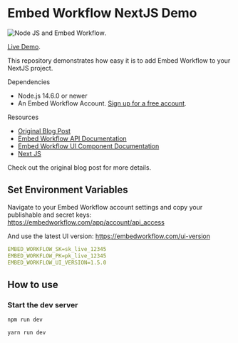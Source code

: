 # Embed Workflow NextJS Demo

![](https://blog.embedworkflow.com/assets/node-js-demo/integrate-with-node-js.png "Node JS and Embed Workflow").

[Live Demo](https://demo.embedworkflow.com/).

This repository demonstrates how easy it is to add Embed Workflow to your NextJS project.

Dependencies
- Node.js 14.6.0 or newer
- An Embed Workflow Account. [Sign up for a free account](https://embedworkflow.com/a/users/sign_up).

Resources
- [Original Blog Post](https://blog.embedworkflow.com/posts/node-js-demo/)
- [Embed Workflow API Documentation](https://api-docs.embedworkflow.com)
- [Embed Workflow UI Component Documentation](https://ui-docs.embedworkflow.com)
- [Next JS](https://nextjs.org/docs/)

Check out the original blog post for more details.

## Set Environment Variables

Navigate to your Embed Workflow account settings and copy your publishable and secret keys: https://embedworkflow.com/app/account/api_access

And use the latest UI version: https://embedworkflow.com/ui-version

```yml
EMBED_WORKFLOW_SK=sk_live_12345
EMBED_WORKFLOW_PK=pk_live_12345
EMBED_WORKFLOW_UI_VERSION=1.5.0
```

## How to use

### Start the dev server

```bash
npm run dev
```

```bash
yarn run dev
```
